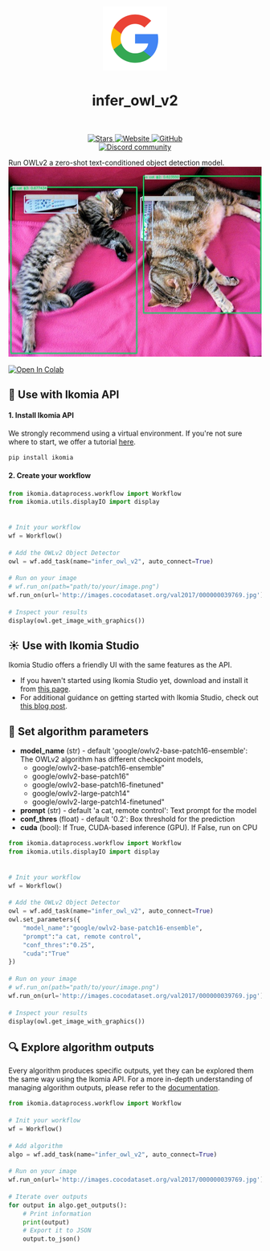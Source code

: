 <div align="center">
  <img src="images/logo.png" alt="Algorithm icon">
  <h1 align="center">infer_owl_v2</h1>
</div>
<br />
<p align="center">
    <a href="https://github.com/Ikomia-hub/infer_owl_v2">
        <img alt="Stars" src="https://img.shields.io/github/stars/Ikomia-hub/infer_owl_v2">
    </a>
    <a href="https://app.ikomia.ai/hub/">
        <img alt="Website" src="https://img.shields.io/website/http/app.ikomia.ai/en.svg?down_color=red&down_message=offline&up_message=online">
    </a>
    <a href="https://github.com/Ikomia-hub/infer_owl_v2/blob/main/LICENSE.md">
        <img alt="GitHub" src="https://img.shields.io/github/license/Ikomia-hub/infer_owl_v2.svg?color=blue">
    </a>    
    <br>
    <a href="https://discord.com/invite/82Tnw9UGGc">
        <img alt="Discord community" src="https://img.shields.io/badge/Discord-white?style=social&logo=discord">
    </a> 
</p>


Run OWLv2 a zero-shot text-conditioned object detection model.
![OWL](https://raw.githubusercontent.com/Ikomia-hub/infer_owl_v2/main/images/output.jpg)

[![Open In Colab](https://colab.research.google.com/assets/colab-badge.svg)](https://colab.research.google.com/github/Ikomia-dev/notebooks/blob/main/examples/HOWTO_run_OWLv2_with_Ikomia_API.ipynb)

## :rocket: Use with Ikomia API

#### 1. Install Ikomia API

We strongly recommend using a virtual environment. If you're not sure where to start, we offer a tutorial [here](https://www.ikomia.ai/blog/a-step-by-step-guide-to-creating-virtual-environments-in-python).

```sh
pip install ikomia
```

#### 2. Create your workflow

```python
from ikomia.dataprocess.workflow import Workflow
from ikomia.utils.displayIO import display


# Init your workflow
wf = Workflow()    

# Add the OWLv2 Object Detector
owl = wf.add_task(name="infer_owl_v2", auto_connect=True)

# Run on your image  
# wf.run_on(path="path/to/your/image.png")
wf.run_on(url='http://images.cocodataset.org/val2017/000000039769.jpg')

# Inspect your results
display(owl.get_image_with_graphics())
```

## :sunny: Use with Ikomia Studio

Ikomia Studio offers a friendly UI with the same features as the API.
- If you haven't started using Ikomia Studio yet, download and install it from [this page](https://www.ikomia.ai/studio).
- For additional guidance on getting started with Ikomia Studio, check out [this blog post](https://www.ikomia.ai/blog/how-to-get-started-with-ikomia-studio).

## :pencil: Set algorithm parameters
- **model_name** (str) - default 'google/owlv2-base-patch16-ensemble':  The OWLv2 algorithm has different checkpoint models,
    - google/owlv2-base-patch16-ensemble"
    - google/owlv2-base-patch16"
    - google/owlv2-base-patch16-finetuned"
    - google/owlv2-large-patch14"
    - google/owlv2-large-patch14-finetuned"
- **prompt** (str) - default 'a cat, remote control': Text prompt for the model
- **conf_thres** (float) - default '0.2': Box threshold for the prediction‍
- **cuda** (bool): If True, CUDA-based inference (GPU). If False, run on CPU

```python
from ikomia.dataprocess.workflow import Workflow
from ikomia.utils.displayIO import display


# Init your workflow
wf = Workflow()    

# Add the OWLv2 Object Detector
owl = wf.add_task(name="infer_owl_v2", auto_connect=True)
owl.set_parameters({
    "model_name":"google/owlv2-base-patch16-ensemble",
    "prompt":"a cat, remote control",
    "conf_thres":"0.25",
    "cuda":"True"
})

# Run on your image  
# wf.run_on(path="path/to/your/image.png")
wf.run_on(url='http://images.cocodataset.org/val2017/000000039769.jpg')

# Inspect your results
display(owl.get_image_with_graphics())
```

## :mag: Explore algorithm outputs

Every algorithm produces specific outputs, yet they can be explored them the same way using the Ikomia API. For a more in-depth understanding of managing algorithm outputs, please refer to the [documentation](https://ikomia-dev.github.io/python-api-documentation/advanced_guide/IO_management.html).

```python
from ikomia.dataprocess.workflow import Workflow

# Init your workflow
wf = Workflow()

# Add algorithm
algo = wf.add_task(name="infer_owl_v2", auto_connect=True)

# Run on your image  
wf.run_on(url='http://images.cocodataset.org/val2017/000000039769.jpg')

# Iterate over outputs
for output in algo.get_outputs():
    # Print information
    print(output)
    # Export it to JSON
    output.to_json()
```
